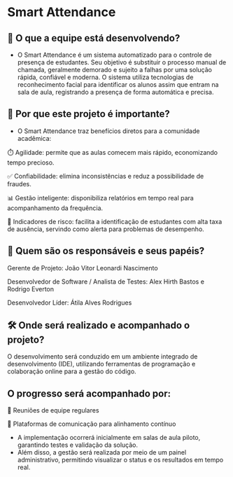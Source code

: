 # Smart Attendance
## 📌 O que a equipe está desenvolvendo?

- O Smart Attendance é um sistema automatizado para o controle de presença de estudantes. Seu objetivo é substituir o processo manual de chamada, geralmente demorado e sujeito a falhas por uma solução rápida, confiável e moderna. O sistema utiliza tecnologias de reconhecimento facial para identificar os alunos assim que entram na sala de aula, registrando a presença de forma automática e precisa.

## 🎯 Por que este projeto é importante?

- O Smart Attendance traz benefícios diretos para a comunidade acadêmica:

⏱️ Agilidade: permite que as aulas comecem mais rápido, economizando tempo precioso.

✅ Confiabilidade: elimina inconsistências e reduz a possibilidade de fraudes.

📊 Gestão inteligente: disponibiliza relatórios em tempo real para acompanhamento da frequência.

🚨 Indicadores de risco: facilita a identificação de estudantes com alta taxa de ausência, servindo como alerta para problemas de desempenho.

## 👥 Quem são os responsáveis e seus papéis?

Gerente de Projeto: João Vitor Leonardi Nascimento 

Desenvolvedor de Software / Analista de Testes: Alex Hirth Bastos e Rodrigo Everton

Desenvolvedor Líder: Átila Alves Rodrigues

## 🛠️ Onde será realizado e acompanhado o projeto?

O desenvolvimento será conduzido em um ambiente integrado de desenvolvimento (IDE), utilizando ferramentas de programação e colaboração online para a gestão do código.

## O progresso será acompanhado por:

📅 Reuniões de equipe regulares

💬 Plataformas de comunicação para alinhamento contínuo

- A implementação ocorrerá inicialmente em salas de aula piloto, garantindo testes e validação da solução.
- Além disso, a gestão será realizada por meio de um painel administrativo, permitindo visualizar o status e os resultados em tempo real.
